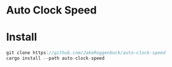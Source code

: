 # Auto Clock Speed

# Install
```rs
git clone https://github.com/JakeRoggenbuck/auto-clock-speed
cargo install --path auto-clock-speed
```
